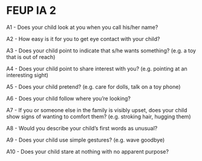 # FEUP IA 2

A1 - Does your child look at you when you call his/her name?

A2 - How easy is it for you to get eye contact with your child? 

A3 - Does your child point to indicate that s/he wants something? (e.g. a toy that is 
out of reach) 

A4 - Does your child point to share interest with you? (e.g. pointing at an 
interesting sight) 

A5 - Does your child pretend? (e.g. care for dolls, talk on a toy phone) 

A6 - Does your child follow where you’re looking? 

A7 - If you or someone else in the family is visibly upset, does your child show signs 
of wanting to comfort them? (e.g. stroking hair, hugging them)

A8 - Would you describe your child’s first words as unusual?

A9 - Does your child use simple gestures? (e.g. wave goodbye) 

A10 - Does your child stare at nothing with no apparent purpose?
